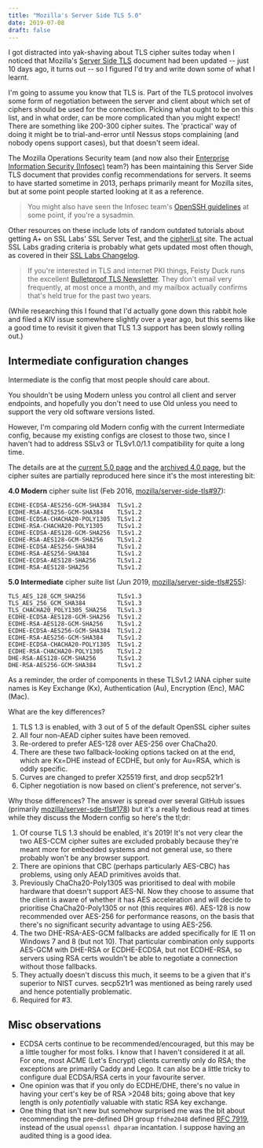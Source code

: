 ```yaml
---
title: "Mozilla's Server Side TLS 5.0"
date: 2019-07-08
draft: false
---
```

I got distracted into yak-shaving about TLS cipher suites today when I noticed that Mozilla's [Server Side TLS](https://wiki.mozilla.org/Security/Server_Side_TLS) document had been updated -- just 10 days ago, it turns out -- so I figured I'd try and write down some of what I learnt.

I'm going to assume you know that TLS is.
Part of the TLS protocol involves some form of negotiation between the server and client about which set of ciphers should be used for the connection.
Picking what ought to be on this list, and in what order, can be more complicated than you might expect!
There are something like 200-300 cipher suites.
The 'practical' way of doing it might be to trial-and-error until Nessus stops complaining (and nobody opens support cases), but that doesn't seem ideal.

The Mozilla Operations Security team (and now also their [Enterprise Information Security (Infosec)](https://infosec.mozilla.org/) team?) has been maintaining this Server Side TLS document that provides config recommendations for servers.
It seems to have started sometime in 2013, perhaps primarily meant for Mozilla sites, but at some point people started looking at it as a reference.

> You might also have seen the Infosec team's [OpenSSH guidelines](https://infosec.mozilla.org/guidelines/openssh.html) at some point, if you're a sysadmin.

Other resources on these include lots of random outdated tutorials about getting A+ on SSL Labs' SSL Server Test, and the [cipherli.st](https://cipherli.st/) site.
The actual SSL Labs grading criteria is probably what gets updated most often though, as covered in their [SSL Labs Changelog](https://community.qualys.com/docs/DOC-5737-ssl-labs-changelog).

> If you're interested in TLS and internet PKI things, Feisty Duck runs the excellent [Bulletproof TLS Newsletter](https://www.feistyduck.com/bulletproof-tls-newsletter/). They don't email very frequently, at most once a month, and my mailbox actually confirms that's held true for the past two years.

(While researching this I found that I'd actually gone down this rabbit hole and filed a KIV issue somewhere slightly over a year ago, but this seems like a good time to revisit it given that TLS 1.3 support has been slowly rolling out.)

## Intermediate configuration changes

Intermediate is the config that most people should care about.

You shouldn't be using Modern unless you control all client and server endpoints, and hopefully you don't need to use Old unless you need to support the very old software versions listed.

However, I'm comparing old Modern config with the current Intermediate config, because my existing configs are closest to those two, since I haven't had to address SSLv3 or TLSv1.0/1.1 compatibility for quite a long time.

The details are at the [current 5.0 page](https://wiki.mozilla.org/Security/Server_Side_TLS#Intermediate_compatibility_.28recommended.29) and the [archived 4.0 page](https://wiki.mozilla.org/Security/Archive/Server_Side_TLS_4.0#Intermediate_compatibility_.28default.29), but the cipher suites are partially reproduced here since it's the most interesting bit:

**4.0 Modern** cipher suite list (Feb 2016, [mozilla/server-side-tls#97](https://github.com/mozilla/server-side-tls/pull/97)):

```
ECDHE-ECDSA-AES256-GCM-SHA384  TLSv1.2
ECDHE-RSA-AES256-GCM-SHA384    TLSv1.2
ECDHE-ECDSA-CHACHA20-POLY1305  TLSv1.2
ECDHE-RSA-CHACHA20-POLY1305    TLSv1.2
ECDHE-ECDSA-AES128-GCM-SHA256  TLSv1.2
ECDHE-RSA-AES128-GCM-SHA256    TLSv1.2
ECDHE-ECDSA-AES256-SHA384      TLSv1.2
ECDHE-RSA-AES256-SHA384        TLSv1.2
ECDHE-ECDSA-AES128-SHA256      TLSv1.2
ECDHE-RSA-AES128-SHA256        TLSv1.2
```

**5.0 Intermediate** cipher suite list (Jun 2019, [mozilla/server-side-tls#255](https://github.com/mozilla/server-side-tls/pull/255)):

```
TLS_AES_128_GCM_SHA256         TLSv1.3
TLS_AES_256_GCM_SHA384         TLSv1.3
TLS_CHACHA20_POLY1305_SHA256   TLSv1.3
ECDHE-ECDSA-AES128-GCM-SHA256  TLSv1.2
ECDHE-RSA-AES128-GCM-SHA256    TLSv1.2
ECDHE-ECDSA-AES256-GCM-SHA384  TLSv1.2
ECDHE-RSA-AES256-GCM-SHA384    TLSv1.2
ECDHE-ECDSA-CHACHA20-POLY1305  TLSv1.2
ECDHE-RSA-CHACHA20-POLY1305    TLSv1.2
DHE-RSA-AES128-GCM-SHA256      TLSv1.2
DHE-RSA-AES256-GCM-SHA384      TLSv1.2
```

As a reminder, the order of components in these TLSv1.2 IANA cipher suite names is Key Exchange (Kx), Authentication (Au), Encryption (Enc), MAC (Mac).

What are the key differences?

1. TLS 1.3 is enabled, with 3 out of 5 of the default OpenSSL cipher suites
1. All four non-AEAD cipher suites have been removed.
1. Re-ordered to prefer AES-128 over AES-256 over ChaCha20.
1. There are these two fallback-looking options tacked on at the end, which are Kx=DHE instead of ECDHE, but only for Au=RSA, which is oddly specific.
1. Curves are changed to prefer X25519 first, and drop secp521r1
1. Cipher negotiation is now based on client's preference, not server's.

Why those differences? The answer is spread over several GitHub issues (primarily [mozilla/server-sde-tls#178](https://github.com/mozilla/server-side-tls/issues/178)) but it's a really tedious read at times while they discuss the Modern config so here's the tl;dr:

1. Of course TLS 1.3 should be enabled, it's 2019! It's not very clear the two AES-CCM cipher suites are excluded probably because they're meant more for embedded systems and not general use, so there probably won't be any browser support.
1. There are opinions that CBC (perhaps particularly AES-CBC) has problems, using only AEAD primitives avoids that.
1. Previously ChaCha20-Poly1305 was prioritised to deal with mobile hardware that doesn't support AES-NI. Now they choose to assume that the client is aware of whether it has AES acceleration and will decide to prioritise ChaCha20-Poly1305 or not (this requires #6). AES-128 is now recommended over AES-256 for performance reasons, on the basis that there's no significant security advantage to using AES-256.
1. The two DHE-RSA-AES-GCM fallbacks are added specifically for IE 11 on Windows 7 and 8 (but not 10). That particular combination only supports AES-GCM with DHE-RSA or ECDHE-ECDSA, but not ECDHE-RSA, so servers using RSA certs wouldn't be able to negotiate a connection without those fallbacks.
1. They actually doesn't discuss this much, it seems to be a given that it's superior to NIST curves. secp521r1 was mentioned as being rarely used and hence potentially problematic.
1. Required for #3.

## Misc observations

- ECDSA certs continue to be recommended/encouraged, but this may be a little tougher for most folks.
  I know that I haven't considered it at all.
  For one, most ACME (Let's Encrypt) clients currently only do RSA; the exceptions are primarily Caddy and Lego.
  It can also be a little tricky to configure dual ECDSA/RSA certs in your favourite server.
- One opinion was that if you only do ECDHE/DHE, there's no value in having your cert's key be of RSA >2048 bits; going above that key length is only _potentially_ valuable with static RSA key exchange.
- One thing that isn't new but somehow surprised me was the bit about recommending the pre-defined DH group `ffdhe2048` defined [RFC 7919](https://tools.ietf.org/html/rfc7919), instead of the usual `openssl dhparam` incantation.
  I suppose having an audited thing is a good idea.
